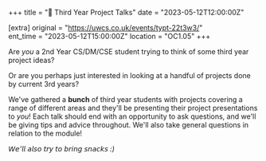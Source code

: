 +++
title = "🎤 Third Year Project Talks"
date = "2023-05-12T12:00:00Z"

[extra]
original = "https://uwcs.co.uk/events/typt-22t3w3/"    
ent_time = "2023-05-12T15:00:00Z"
location = "OC1.05"
+++

Are *you* a 2nd Year CS/DM/CSE student trying to think of some third year project ideas? 

Or are you perhaps just interested in looking at a handful of projects done by current 3rd years?

We've gathered a **bunch** of third year students with projects covering a range of different areas and they'll be presenting their project presentations to *you*! Each talk should end with an opportunity to ask questions, and we'll be giving tips and advice throughout. We'll also take general questions in relation to the module!

*𝘞𝘦'𝘭𝘭 𝘢𝘭𝘴𝘰 𝘵𝘳𝘺 𝘵𝘰 𝘣𝘳𝘪𝘯𝘨 𝘴𝘯𝘢𝘤𝘬𝘴 :)*
